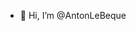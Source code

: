 - 👋 Hi, I’m @AntonLeBeque
<!---
AntonLeB04/AntonLeB04 is a ✨ special ✨ repository because its `README.md` (this file) appears on your GitHub profile.
You can click the Preview link to take a look at your changes.
--->
